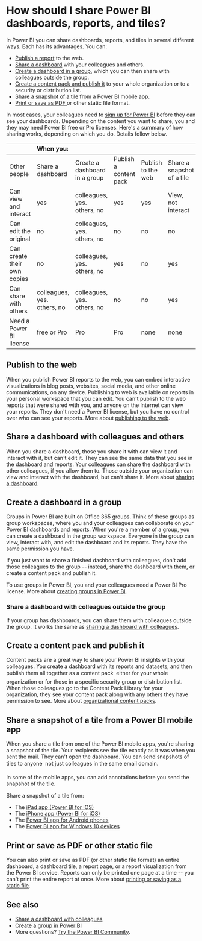 <properties
   pageTitle="How should I share dashboards, reports, and tiles?"
   description="In Power BI you can share dashboards, reports, and tiles in several different ways. Each has its advantages."
   services="powerbi"
   documentationCenter=""
   authors="ajayan"
   manager="erikre"
   backup="maggiesMSFT"
   editor=""
   tags=""
   qualityFocus="no"
   qualityDate=""/>

<tags
   ms.service="powerbi"
   ms.devlang="NA"
   ms.topic="article"
   ms.tgt_pltfrm="NA"
   ms.workload="powerbi"
   ms.date="01/06/2017"
   ms.author="ajayan"/>

# How should I share Power BI dashboards, reports, and tiles?  

In Power BI you can share dashboards, reports, and tiles in several different ways. Each has its advantages. You can:

- [Publish a report](powerbi-service-how-should-i-share-my-dashboard.md#publish-to-the-web) to the web.
- [Share a dashboard](powerbi-service-how-should-i-share-my-dashboard.md#share-a-dashboard-with-colleagues-and-others) with your colleagues and others.
- [Create a dashboard in a group](powerbi-service-how-should-i-share-my-dashboard.md#create-a-dashboard-in-a-group), which you can then share with colleagues outside the group.
- [Create a content pack and publish it](powerbi-service-how-should-i-share-my-dashboard.md#create-a-content-pack-and-publish-it) to your whole organization or to a security or distribution list.
- [Share a snapshot of a tile](powerbi-service-how-should-i-share-my-dashboard.md#share-a-snapshot-of-a-tile-from-a-power-bi-mobile-app) from a Power BI mobile app.
- [Print or save as PDF ](powerbi-service-how-should-i-share-my-dashboard.md#print-or-save-as-PDF-or-other-static-file)or other static file format.

In most cases, your colleagues need to [sign up for Power BI](https://powerbi.microsoft.com/) before they can see your dashboards. Depending on the content you want to share, you and they may need Power BI free or Pro licenses.
Here's a summary of how sharing works, depending on which you do. Details follow below.

|        | When you: |  |  |  |  |  |
|:------------------------|:----------------------------|:----------------------------------------|:---------------------------------|:-----------------------------|:-----------------------------|:-----------------------------|
| Other people         | Share a dashboard | Create a dashboard in a group | Publish a content pack | Publish to the web | Share a snapshot of a tile | Save as PDF |
| Can view and interact       | yes                         | colleagues, yes. others, no   | yes                              | yes                          | View, not interact | View, not interact |
| Can edit the original       | no                          | colleagues, yes. others, no  | no                               | no                           | no | no |
| Can create their own copies | no                          | colleagues, yes. others, no  | yes                              | no                           | yes | yes |
| Can share with others       | colleagues, yes. others, no | colleagues, yes. others, no  | no                               | no                           | yes | yes |
| Need a Power BI license       | free or Pro | Pro   | Pro  | none  | none | none |

## Publish to the web

When you publish Power BI reports to the web, you can embed interactive visualizations in blog posts, websites, social media, and other online communications, on any device. Publishing to web is available on reports in your personal workspace that you can edit. You can't publish to the web reports that were shared with you, and anyone on the Internet can view your reports. They don't need a Power BI license, but you have no control over who can see your reports. More about [publishing to the web](powerbi-service-publish-to-web.md).

## Share a dashboard with colleagues and others 
When you share a dashboard, those you share it with can view it and interact with it, but can't edit it. They can see the same data that you see in the dashboard and reports. Your colleagues can share the dashboard with other colleagues, if you allow them to. Those outside your organization can view and interact with the dashboard, but can't share it. More about [sharing a dashboard](powerbi-service-share-unshare-dashboard.md).

## Create a dashboard in a group  
Groups in Power BI are built on Office 365 groups. Think of these groups as group workspaces, where you and your colleagues can collaborate on your Power BI dashboards and reports. When you're a member of a group, you can create a dashboard in the group workspace. Everyone in the group can view, interact with, and edit the dashboard and its reports. They have the same permission you have. 

If you just want to share a finished dashboard with colleagues, don't add those colleagues to the group -- instead, share the dashboard with them, or create a content pack and publish it. 

To use groups in Power BI, you and your colleagues need a Power BI Pro license. More about [creating groups in Power BI](powerbi-service-create-a-group-in-power-bi.md).

### Share a dashboard with colleagues outside the group  
If your group has dashboards, you can share them with colleagues outside the group. It works the same as [sharing a dashboard with colleagues](powerbi-service-share-unshare-dashboard.md).

## Create a content pack and publish it  
Content packs are a great way to share your Power BI insights with your colleagues. You create a dashboard with its reports and datasets, and then publish them all together as a content pack &#151; either for your whole organization or for those in a specific security group or distribution list. When those colleagues go to the Content Pack Library for your organization, they see your content pack along with any others they have permission to see. More about [organizational content packs](powerbi-service-organizational-content-packs-introduction.md).  

## Share a snapshot of a tile from a Power BI mobile app
When you share a tile from one of the Power BI mobile apps, you're sharing a snapshot of the tile. Your recipients see the tile exactly as it was when you sent the mail. They can't open the dashboard. You can send snapshots of tiles to anyone &#151; not just colleagues in the same email domain.

In some of the mobile apps, you can add annotations before you send the snapshot of the tile.

Share a snapshot of a tile from:

- The [iPad app (Power BI for iOS)](powerbi-mobile-annotate-and-share-a-snapshot-from-the-ipad-app.md)
- The [iPhone app (Power BI for iOS)](powerbi-mobile-annotate-and-share-a-tile-from-the-iphone-app.md)
- The [Power BI app for Android phones](powerbi-mobile-annotate-and-share-a-tile-from-the-android-app.md)
- The [Power BI app for Windows 10 devices](powerbi-mobile-annotate-and-share-a-snapshot-from-the-windows-app.md)

## Print or save as PDF or other static file

You can also print or save as PDF (or other static file format) an entire dashboard, a dashboard tile, a report page, or a report visualization from the Power BI service. Reports can only be printed one page at a time -- you can't print the entire report at once. More about [printing or saving as a static file](powerbi-service-print.md).

## See also
-   [Share a dashboard with colleagues](powerbi-service-share-unshare-dashboard.md)
-   [Create a group in Power BI](powerbi-service-create-a-group-in-power-bi.md)
-   More questions? [Try the Power BI Community](http://community.powerbi.com/).



